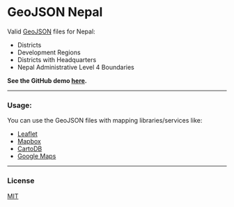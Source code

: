 # GeoJSON Nepal

Valid [GeoJSON](http://geojson.org/) files for Nepal:

* Districts
* Development Regions
* Districts with Headquarters
* Nepal Administrative Level 4 Boundaries

**See the GitHub demo [here](http://mesaugat.github.io/geoJSON-Nepal/).**

---

### Usage:

You can use the GeoJSON files with mapping libraries/services like:

* [Leaflet](http://leafletjs.com/examples/geojson/)
* [Mapbox](https://www.mapbox.com/help/define-geojson/)
* [CartoDB](https://carto.com/blog/github-geojson-and-cartodb)
* [Google Maps](https://developers.google.com/maps/documentation/javascript/datalayer#load_geojson)

---

### License

[MIT](LICENSE.md)
